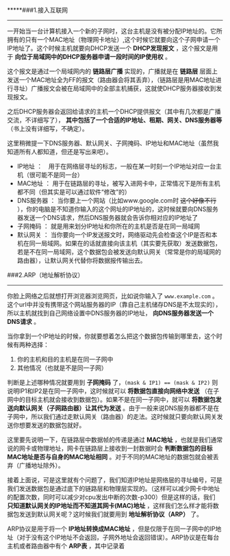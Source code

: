 *****###1.接入互联网
***
一开始当一台计算机接入一个新的子网时，这台主机是没有被分配IP地址的。它所拥有的只有一个MAC地址（物理网卡地址）,这个时候它就要向这个子网申请一个IP地址了。这个时候主机就要向DHCP发送一个 **DHCP发现报文** ，这个报文是用于 **向位于局域网中的DHCP服务器申请一段时间的IP使用权** 。

这个报文是通过一个局域网内的 **链路层广播** 实现的，广播就是在 **链路层** 层面上发送一个MAC地址全为FF的报文（路由器会将其丢弃），（链路层是用MAC地址进行寻址）广播报文会被在局域网中的全部主机捕获，这就使DHCP服务器接收到发现报文。

之后DHCP服务器会返回给请求的主机一个DHCP提供报文（其中有几次都是广播交流，不详细写了）， **其中包括了一个合适的IP地址、租期、网关、DNS服务器等** （书上没有详细写，不确定）。

这里稍微提一下DNS服务器、默认网关、子网掩码、IP地址和MAC地址（虽然我知道所有人都知道，但还是写出来吧）。

* IP地址 ：　用于在网络层寻址的标志，一般在某一时刻一个IP地址对应一台主机（很可能不是同一台）
* MAC地址 ： 用于在链路层的寻址，被写入进网卡中，正常情况下是所有主机都不同（但其实是可以通过软件“修改”的）
* DNS服务器 ： 当你要上一个网站（比如www.google.com时 ~~这个好像不行~~ ），你的电脑是不知道你输入的这个网址的IP地址的，这时候就要向DNS服务器发送一个DNS请求，然后DNS服务器就会告诉你相对应的IP地址了
* 子网掩码 ： 就是用来划分IP地址和你所在的主机是否是在同一局域网
* 默认网关 ： 当你要向一个IP发送报文时，网络驱动先会检查这个IP是否和本机在同一局域网。如果在的话就直接向该主机（其实要先获取）发送数据包，若是不在同一局域网，这个数据包会被发送向默认网关（常常是你的局域网的路由器），让默认网关代替你将数据报传输出去。

###2.ARP（地址解析协议）
***
你脸上网络之后就想打开浏览器浏览网页，比如说你输入了 `www.example.com` 。这个url中并没有携带这个网站服务器的IP（靠自己主机储存DNS是不太现实的），所以主机就找到自己网络设置中DNS服务器的IP地址， **向DNS服务器发送一个DNS请求** 。

当你拿到一个IP地址的时候，你就要想着怎么把这个数据包传输到哪里去，这个时候有两种选择：

1. 你的主机和目的主机是在同一子网中
2. 其他情况（也就是不是同一子网）

判断是上述哪种情况就要用到 **子网掩码** 了，`(mask & IP1) == (mask & IP2)` 则说明IP1和IP2是在同一子网中，这时候就可以 **将数据包直接向网络中发送** （在子网中的目标主机就会接收到数据包）。如果不是在同一子网中，就可以 **将数据包发送向默认网关（子网路由器）让其代为发送** 。由于一般来说DNS服务器都不是在子网中，所以我们通过走默认网关（路由器）的走法。这时候就只要向默认网关发送你想要发送的数据包就好。

这里要先说明一下，在链路层中数据帧的传递是通过 **MAC地址** ，也就是我们通常说的网卡或物理地址，网卡在链路层上接收到一封数据时会 **判断数据包的目标MAC地址是否与自身的MAC地址相同** 。对于不同的MAC地址的数据包就会被丢弃（广播地址除外）。

接着上面说，可是这里就有个问题了，我们知道IP地址是网络层的寻址编号，可是我们发送数据包是通过底下的链路层和物理层实现的。（这样可以减少网卡中地址的配置次数，同时可以减少对cpu发出中断的次数-p300）但是这样的话，我们 **只知道默认网关的IP地址而不知道其网卡(MAC)地址** ，这样我们怎么样才能将数据包发送到默认网关呢？这时候我们就要用到 **地址解析协议（ARP）** 了。

ARP协议是用于将一个 **IP地址转换成MAC地址** ，但是仅限于在同一子网中的IP地址（对于没有这个IP地址不会返回，子网外地址会返回错误）。ARP协议是在每台主机或者路由器中有个 **ARP表** ，其中记录着